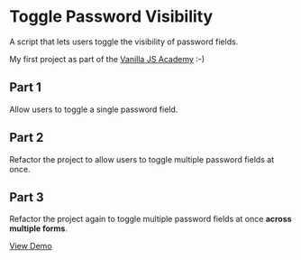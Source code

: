 # Toggle Password Visibility

A script that lets users toggle the visibility of password fields.

My first project as part of the [Vanilla JS Academy](https://vanillajsacademy.com/) :-)

## Part 1

Allow users to toggle a single password field.

## Part 2

Refactor the project to allow users to toggle multiple password fields at once.

## Part 3

Refactor the project again to toggle multiple password fields at once **across multiple forms**.

[View Demo](https://kieranbarker.github.io/toggle-password-visibility/)